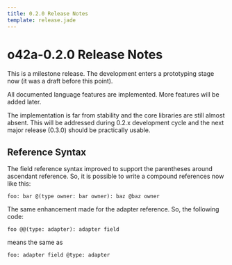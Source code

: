 ```yaml
---
title: 0.2.0 Release Notes
template: release.jade
---
```


o42a-0.2.0 Release Notes
========================

This is a milestone release. The development enters a prototyping stage now (it
was a draft before this point).

All documented language features are implemented. More features will be added
later.

The implementation is far from stability and the core libraries are still almost
absent. This will be addressed during 0.2.x development cycle and the next major
release (0.3.0) should be practically usable.


Reference Syntax
----------------

The field reference syntax improved to support the parentheses around ascendant
reference. So, it is possible to write a compound references now like this:
```
foo: bar @(type owner: bar owner): baz @baz owner
```

The same enhancement made for the adapter reference. So, the following code:
```
foo @@(type: adapter): adapter field
```
means the same as
```
foo: adapter field @type: adapter
```
